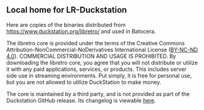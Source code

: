 ## Local home for LR-Duckstation
Here are copies of the binaries distributed from https://www.duckstation.org/libretro/ and used in Batocera.

The libretro core is provided under the terms of the Creative Commons Attribution-NonCommercial-NoDerivatives International License ([BY-NC-ND 4.0](https://creativecommons.org/licenses/by-nc-nd/4.0/)). COMMERCIAL DISTRIBUTION AND USAGE IS PROHIBITED. By downloading the libretro core, you agree that you will not distribute or utilize it with any paid applications, services, or products. This includes server side use in streaming environments. Put simply, it is free for personal use, but you are not allowed to utilize DuckStation to make money.

The core is maintained by a third party, and is not provided as part of the Duckstation GitHub release. Its changelog is viewable [here](https://www.duckstation.org/libretro/changelog.txt).

